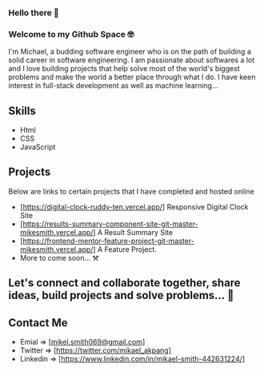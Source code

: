 ### Hello there 👋
### Welcome to my Github Space 🤓

I'm Michael, a budding software engineer who is on the path of building a solid career in software engineering. I am passionate about softwares a lot and I love building projects that help solve most of the world's biggest problems and make the world a better place through what I do. I have keen interest in full-stack development as well as machine learning...

## Skills
- Html
- CSS
- JavaScript
## Projects
Below are links to certain projects that I have completed and hosted online
- [https://digital-clock-ruddy-ten.vercel.app/] Responsive Digital Clock Site
- [https://results-summary-component-site-git-master-mikesmith.vercel.app/] A Result Summary Site
- [https://frontend-mentor-feature-project-git-master-mikesmith.vercel.app/] A Feature Project.
- More to come soon... ⚒️
## Let's connect and collaborate together, share ideas, build projects and solve problems... 🥂
## Contact Me
- Emial =>  [mikel.smith069@gmail.com]
- Twitter => [https://twitter.com/mikael_akpang]
- Linkedin => [https://www.linkedin.com/in/mikael-smith-442631224/]

